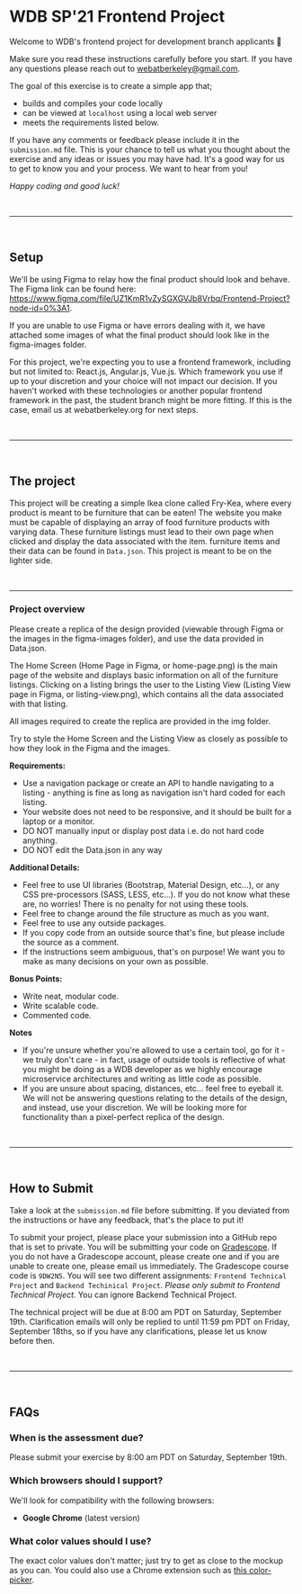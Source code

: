 # WDB SP'21 Frontend Project

Welcome to WDB's frontend project for development branch applicants 👋

Make sure you read these instructions carefully before you start. If you have any questions please reach out to webatberkeley@gmail.com.

The goal of this exercise is to create a simple app that;

- builds and compiles your code locally
- can be viewed at `localhost` using a local web server
- meets the requirements listed below.

If you have any comments or feedback please include it in the `submission.md` file. This is your chance to tell us what you thought about the exercise and any ideas or issues you may have had. It's a good way for us to get to know you and your process. We want to hear from you!

_Happy coding and good luck!_

<br />

---

<br />

## Setup

We'll be using Figma to relay how the final product should look and behave. The Figma link can be found here: https://www.figma.com/file/UZ1KmR1vZySGXGVJb8Vrbq/Frontend-Project?node-id=0%3A1.

If you are unable to use Figma or have errors dealing with it, we have attached some images of what the final product should look like in the figma-images folder.

For this project, we're expecting you to use a frontend framework, including but not limited to: React.js, Angular.js, Vue.js. Which framework you use if up to your discretion and your choice will not impact our decision. If you haven't worked with these technologies or another popular frontend framework in the past, the student branch might be more fitting. If this is the case, email us at webatberkeley.org for next steps.

<br />

---

<br />

## The project

This project will be creating a simple Ikea clone called Fry-Kea, where every product is meant to be furniture that can be eaten! The website you make must be capable of displaying an array of food furniture products with varying data. These furniture listings must lead to their own page when clicked and display the data associated with the item. furniture items and their data can be found in `Data.json`. This project is meant to be on the lighter side.

<br />

---

### **Project overview**

Please create a replica of the design provided (viewable through Figma or the images in the figma-images folder), and use the data provided in Data.json.

The Home Screen (Home Page in Figma, or home-page.png) is the main page of the website and displays basic information on all of the furniture listings. Clicking on a listing brings the user to the Listing View (Listing View page in Figma, or listing-view.png), which contains all the data associated with that listing.

All images required to create the replica are provided in the img folder.

Try to style the Home Screen and the Listing View as closely as possible to how they look in the Figma and the images.

**Requirements:**

- Use a navigation package or create an API to handle navigating to a listing - anything is fine as long as navigation isn't hard coded for each listing.
- Your website does not need to be responsive, and it should be built for a laptop or a monitor.
- DO NOT manually input or display post data i.e. do not hard code anything.
- DO NOT edit the Data.json in any way

**Additional Details:**

- Feel free to use UI libraries (Bootstrap, Material Design, etc...), or any CSS pre-processors (SASS, LESS, etc...). If you do not know what these are, no worries! There is no penalty for not using these tools.
- Feel free to change around the file structure as much as you want.
- Feel free to use any outside packages.
- If you copy code from an outside source that's fine, but please include the source as a comment.
- If the instructions seem ambiguous, that's on purpose! We want you to make as many decisions on your own as possible.

**Bonus Points:**

- Write neat, modular code.
- Write scalable code.
- Commented code.

**Notes**

- If you're unsure whether you're allowed to use a certain tool, go for it - we truly don't care - in fact, usage of outside tools is reflective of what you might be doing as a WDB developer as we highly encourage microservice architectures and writing as little code as possible.
- If you are unsure about spacing, distances, etc... feel free to eyeball it. We will not be answering questions relating to the details of the design, and instead, use your discretion. We will be looking more for functionality than a pixel-perfect replica of the design.

<br />

---

<br />

## How to Submit

Take a look at the `submission.md` file before submitting. If you deviated from the instructions or have any feedback, that's the place to put it!

To submit your project, please place your submission into a GitHub repo that is set to private. You will be submitting your code on [Gradescope](https://www.gradescope.com/). If you do not have a Gradescope account, please create one and if you are unable to create one, please email us immediately. The Gradescope course code is `9DW2N5`. You will see two different assignments: `Frontend Technical Project` and `Backend Techinical Project`. _Please only submit to Frontend Technical Project._ You can ignore Backend Technical Project.

The technical project will be due at 8:00 am PDT on Saturday, September 19th. Clarification emails will only be replied to until 11:59 pm PDT on Friday, September 18ths, so if you have any clarifications, please let us know before then.

<br />

---

<br />

## FAQs

### **When is the assessment due?**

Please submit your exercise by 8:00 am PDT on Saturday, September 19th.

### **Which browsers should I support?**

We'll look for compatibility with the following browsers:

- **Google Chrome** (latest version)

### **What color values should I use?**

The exact color values don't matter; just try to get as close to the mockup as you can. You could also use a Chrome extension such as <a href="https://chrome.google.com/webstore/detail/colorpick-eyedropper/ohcpnigalekghcmgcdcenkpelffpdolg?hl=en" target="_blank">this color-picker</a>.
